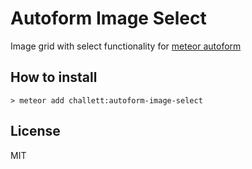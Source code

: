 Autoform Image Select
===================
Image grid with select functionality for [meteor autoform](https://github.com/aldeed/meteor-simple-schema/blob/master/README.md)

## How to install
    > meteor add challett:autoform-image-select
    
## License

MIT
